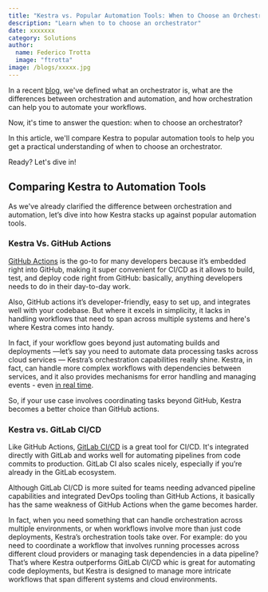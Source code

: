 ```yaml
---
title: "Kestra vs. Popular Automation Tools: When to Choose an Orchestration Solution"
description: "Learn when to to choose an orchestrator"
date: xxxxxxx
category: Solutions
author:
  name: Federico Trotta
  image: "ftrotta"
image: /blogs/xxxxx.jpg
---
```


In a recent [blog](./2024-09-18-what-is-an-orchestrator.md), we've defined what an orchestrator is, what are the differences between orchestration and automation, and how orchestration can help you to automate your workflows.

Now, it's time to answer the question: when to choose an orchestrator?

In this article, we'll compare Kestra to popular automation tools to help you get a practical understanding of when to choose an orchestrator.

Ready? Let's dive in!

## Comparing Kestra to Automation Tools
As we've already clarified the difference between orchestration and automation, let’s dive into how Kestra stacks up against popular automation tools. 

### Kestra Vs. GitHub Actions
[GitHub Actions](https://github.com/features/actions) is the go-to for many developers because it’s embedded right into GitHub, making it super convenient for CI/CD as it allows to build, test, and deploy code right from GitHub: basically, anything developers needs to do in their day-to-day work.

Also, GitHub actions it’s developer-friendly, easy to set up, and integrates well with your codebase. But where it excels in simplicity, it lacks in handling workflows that need to span across multiple systems and here's where Kestra comes into handy.

In fact, if your workflow goes beyond just automating builds and deployments  —let’s say you need to automate data processing tasks across cloud services — Kestra’s orchestration capabilities really shine. Kestra, in fact, can handle more complex workflows with dependencies between services, and it also provides mechanisms for error handling and managing events - even [in real time](./2024-06-27-realtime-triggers.md).

So, if your use case involves coordinating tasks beyond GitHub, Kestra becomes a better choice than GitHub actions.

### Kestra vs. GitLab CI/CD
Like GitHub Actions, [GitLab CI/CD](https://docs.gitlab.com/ee/ci/index.html) is a great tool for CI/CD. It's integrated directly with GitLab and works well for automating pipelines from code commits to production. GitLab CI also scales nicely, especially if you’re already in the GitLab ecosystem.

Although GitLab CI/CD is more suited for teams needing advanced pipeline capabilities and integrated DevOps tooling than GitHub Actions, it basically has the same weakness of GitHub Actions when the game becomes harder.

In fact, when you need something that can handle orchestration across multiple environments, or when workflows involve more than just code deployments, Kestra’s orchestration tools take over. For example: do you need to coordinate a workflow that involves running processes across different cloud providers or managing task dependencies in a data pipeline? That’s where Kestra outperforms GitLab CI/CD whic is great for automating code deployments, but Kestra is designed to manage more intricate workflows that span different systems and cloud environments.


